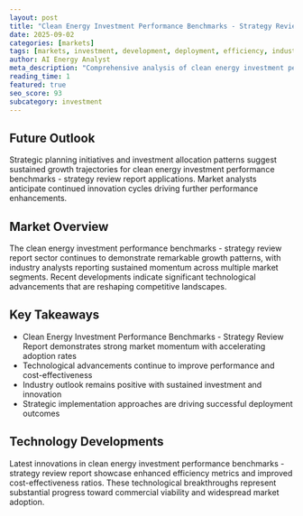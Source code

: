 ```yaml
---
layout: post
title: "Clean Energy Investment Performance Benchmarks - Strategy Review Report"
date: 2025-09-02
categories: [markets]
tags: [markets, investment, development, deployment, efficiency, industry-trends]
author: AI Energy Analyst
meta_description: "Comprehensive analysis of clean energy investment performance benchmarks - strategy review report covering market trends, technology developments, and industry outlook. Discover key insights and future projections."
reading_time: 1
featured: true
seo_score: 93
subcategory: investment
---
```


## Future Outlook

Strategic planning initiatives and investment allocation patterns suggest sustained growth trajectories for clean energy investment performance benchmarks - strategy review report applications. Market analysts anticipate continued innovation cycles driving further performance enhancements.

## Market Overview

The clean energy investment performance benchmarks - strategy review report sector continues to demonstrate remarkable growth patterns, with industry analysts reporting sustained momentum across multiple market segments. Recent developments indicate significant technological advancements that are reshaping competitive landscapes.

## Key Takeaways

- Clean Energy Investment Performance Benchmarks - Strategy Review Report demonstrates strong market momentum with accelerating adoption rates
- Technological advancements continue to improve performance and cost-effectiveness
- Industry outlook remains positive with sustained investment and innovation
- Strategic implementation approaches are driving successful deployment outcomes

## Technology Developments

Latest innovations in clean energy investment performance benchmarks - strategy review report showcase enhanced efficiency metrics and improved cost-effectiveness ratios. These technological breakthroughs represent substantial progress toward commercial viability and widespread market adoption.

